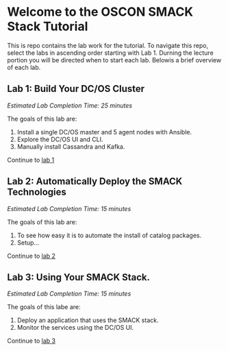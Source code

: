 # Welcome to the OSCON SMACK Stack Tutorial

This is repo contains the lab work for the tutorial. To navigate this repo,
select the labs in ascending order starting with Lab 1. Durning the lecture
portion you will be directed when to start each lab. Belowis a brief overview
of each lab. 

## Lab 1: Build Your DC/OS Cluster 

*Estimated Lab Completion Time: 25 minutes*

The goals of this lab are:

1. Install a single DC/OS master and 5 agent nodes with Ansible. 
2. Explore the DC/OS UI and CLI.
3. Manually install Cassandra and Kafka.

Continue to [lab 1](https://github.com/mesosphere/oscon-smack-stack/blob/master/lab1-dcos-cluster.md)

## Lab 2: Automatically Deploy the SMACK Technologies 

*Estimated Lab Completion Time: 15 minutes*

The goals of this lab are:

1. To see how easy it is to automate the install of catalog packages.
2. Setup...

Continue to [lab 2](https://github.com/mesosphere/oscon-smack-stack/blob/master/lab2-deploy-smack-technologies.md)

## Lab 3: Using Your SMACK Stack.

*Estimated Lab Completion Time: 15 minutes*

The goals of this labe are:

1. Deploy an application that uses the SMACK stack.
2. Monitor the services using the DC/OS UI.

Continue to [lab 3](https://github.com/mesosphere/oscon-smack-stack/blob/master/lab3-using-smack-stack.md)   
